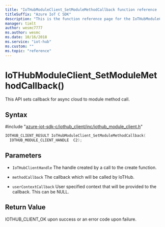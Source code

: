```yaml
---                             
title: "IoTHubModuleClient_SetModuleMethodCallback function reference | Microsoft Docs" 
titleSuffix: "Azure IoT C SDK"            
description: "This is the function reference page for the IoTHubModuleClient_SetModuleMethodCallback() function in the Azure IoT C SDK. This SDK is used with Azure IoT Hub and Azure IoT Hub Device Provisioning Service"            
manager: timlt                 
author: wesmc7777              
ms.author: wesmc               
ms.date: 10/16/2018                    
ms.service: "iot-hub"             
ms.custom: ""                
ms.topic: "reference"        
---                            
```


# IoTHubModuleClient_SetModuleMethodCallback()

This API sets callback for async cloud to module method call.

## Syntax

\#include "[azure-iot-sdk-c/iothub_client/inc/iothub_module_client.h](../iothub-module-client-h.md)"  
```C
IOTHUB_CLIENT_RESULT IoTHubModuleClient_SetModuleMethodCallback(
  IOTHUB_MODULE_CLIENT_HANDLE  C2);
```

## Parameters
* `IoTHubClientHandle` The handle created by a call to the create function. 

* `methodCallback` The callback which will be called by IoTHub. 

* `userContextCallback` User specified context that will be provided to the callback. This can be NULL.

## Return Value
IOTHUB_CLIENT_OK upon success or an error code upon failure.

